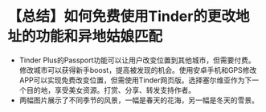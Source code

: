 # 【总结】如何免费使用Tinder的更改地址的功能和异地姑娘匹配

-   Tinder Plus的Passport功能可以让用户改变位置到其他城市，但需要付费。修改城市可以获得新手boost，提高被发现的机会。使用安卓手机和GPS修改APP可以实现免费改变位置，但需使用Tinder网页版。选择塞尔维亚作为下一个目的地，享受美女资源。打赏、分享、转发支持作者。
-   两幅图片展示了不同季节的风景，一幅是春天的花海，另一幅是冬天的雪景。